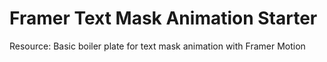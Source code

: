 # Framer Text Mask Animation Starter
 Resource: Basic boiler plate for text mask animation with Framer Motion
